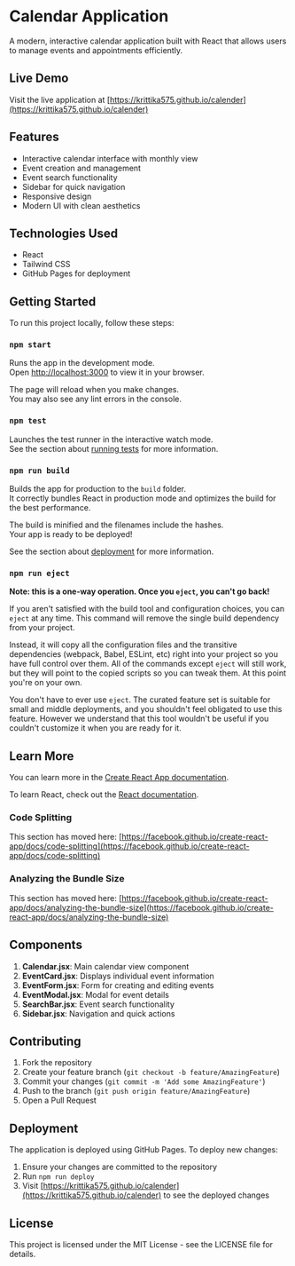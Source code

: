 # Calendar Application

A modern, interactive calendar application built with React that allows users to manage events and appointments efficiently.

## Live Demo

Visit the live application at [https://krittika575.github.io/calender](https://krittika575.github.io/calender)

## Features

- Interactive calendar interface with monthly view
- Event creation and management
- Event search functionality
- Sidebar for quick navigation
- Responsive design
- Modern UI with clean aesthetics

## Technologies Used

- React
- Tailwind CSS
- GitHub Pages for deployment

## Getting Started

To run this project locally, follow these steps:

### `npm start`

Runs the app in the development mode.\
Open [http://localhost:3000](http://localhost:3000) to view it in your browser.

The page will reload when you make changes.\
You may also see any lint errors in the console.

### `npm test`

Launches the test runner in the interactive watch mode.\
See the section about [running tests](https://facebook.github.io/create-react-app/docs/running-tests) for more information.

### `npm run build`

Builds the app for production to the `build` folder.\
It correctly bundles React in production mode and optimizes the build for the best performance.

The build is minified and the filenames include the hashes.\
Your app is ready to be deployed!

See the section about [deployment](https://facebook.github.io/create-react-app/docs/deployment) for more information.

### `npm run eject`

**Note: this is a one-way operation. Once you `eject`, you can't go back!**

If you aren't satisfied with the build tool and configuration choices, you can `eject` at any time. This command will remove the single build dependency from your project.

Instead, it will copy all the configuration files and the transitive dependencies (webpack, Babel, ESLint, etc) right into your project so you have full control over them. All of the commands except `eject` will still work, but they will point to the copied scripts so you can tweak them. At this point you're on your own.

You don't have to ever use `eject`. The curated feature set is suitable for small and middle deployments, and you shouldn't feel obligated to use this feature. However we understand that this tool wouldn't be useful if you couldn't customize it when you are ready for it.

## Learn More

You can learn more in the [Create React App documentation](https://facebook.github.io/create-react-app/docs/getting-started).

To learn React, check out the [React documentation](https://reactjs.org/).

### Code Splitting

This section has moved here: [https://facebook.github.io/create-react-app/docs/code-splitting](https://facebook.github.io/create-react-app/docs/code-splitting)

### Analyzing the Bundle Size

This section has moved here: [https://facebook.github.io/create-react-app/docs/analyzing-the-bundle-size](https://facebook.github.io/create-react-app/docs/analyzing-the-bundle-size)

## Components

1. **Calendar.jsx**: Main calendar view component
2. **EventCard.jsx**: Displays individual event information
3. **EventForm.jsx**: Form for creating and editing events
4. **EventModal.jsx**: Modal for event details
5. **SearchBar.jsx**: Event search functionality
6. **Sidebar.jsx**: Navigation and quick actions

## Contributing

1. Fork the repository
2. Create your feature branch (`git checkout -b feature/AmazingFeature`)
3. Commit your changes (`git commit -m 'Add some AmazingFeature'`)
4. Push to the branch (`git push origin feature/AmazingFeature`)
5. Open a Pull Request

## Deployment

The application is deployed using GitHub Pages. To deploy new changes:

1. Ensure your changes are committed to the repository
2. Run `npm run deploy`
3. Visit [https://krittika575.github.io/calender](https://krittika575.github.io/calender) to see the deployed changes

## License

This project is licensed under the MIT License - see the LICENSE file for details.
